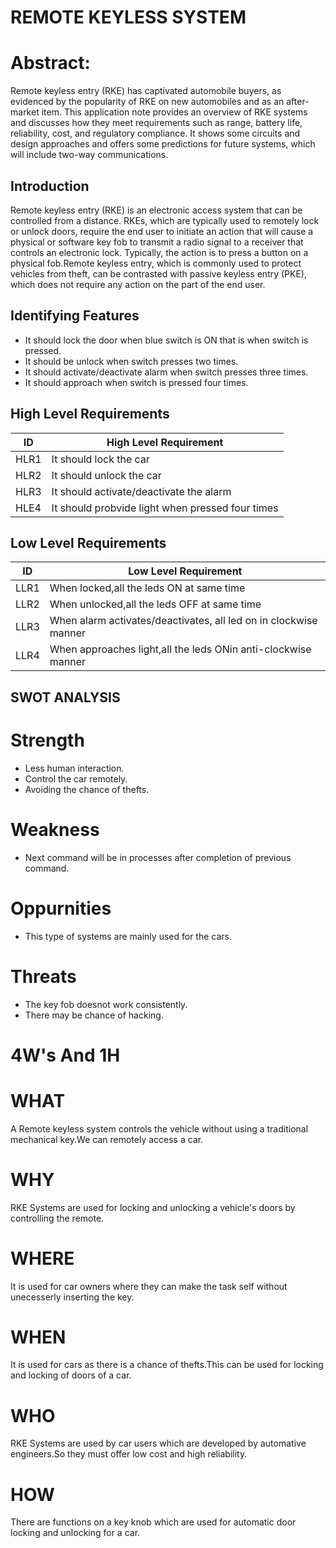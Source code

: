 # REMOTE KEYLESS SYSTEM




# Abstract:

Remote keyless entry (RKE) has captivated automobile buyers, as evidenced by the popularity of RKE on new automobiles and as an after-market item. This application note provides an overview of RKE systems and discusses how they meet requirements such as range, battery life, reliability, cost, and regulatory compliance. It shows some circuits and design approaches and offers some predictions for future systems, which will include two-way communications.

## Introduction 

Remote keyless entry (RKE) is an electronic access system that can be controlled from a distance. RKEs, which are typically used to remotely lock or unlock doors, require the end user to initiate an action that will cause a physical or software key fob to transmit a radio signal to a receiver that controls an electronic lock. Typically, the action is to press a button on a physical fob.Remote keyless entry, which is commonly used to protect vehicles from theft, can be contrasted with passive keyless entry (PKE), which does not require any action on the part of the end user. 

## Identifying Features

* It should lock the door when blue switch is ON that is when switch is pressed.
* It should be unlock when switch presses two times.
* It should activate/deactivate alarm when switch presses three times.
* It should approach when switch is pressed four times.

## High Level Requirements


| ID | High Level Requirement |
|----|------------------------|
|HLR1|  It should lock the car|
|HLR2| It should unlock the car|
|HLR3|It should activate/deactivate the alarm|
|HLE4| It should probvide light when pressed four times|

## Low Level Requirements
| ID | Low  Level Requirement |
|----|------------------------|
|LLR1|When locked,all the leds ON at same time|
|LLR2| When unlocked,all the leds OFF at same time|
|LLR3|When alarm activates/deactivates, all led on in clockwise manner|
|LLR4|When approaches light,all the leds ONin anti-clockwise manner|

## SWOT ANALYSIS

# Strength
* Less human interaction.
* Control the car remotely.
* Avoiding the chance of thefts.

# Weakness
* Next command will be in processes after completion of previous command.

# Oppurnities
* This type of systems are mainly used for the cars.


# Threats
* The key fob doesnot work consistently.
* There may be chance of hacking.





# 4W's And 1H
# WHAT
 A Remote keyless system controls the vehicle without using a traditional mechanical key.We can remotely access a car.
 # WHY
 RKE Systems are used for locking and unlocking a vehicle's doors by controlling the remote.
 # WHERE
 It is used for car owners where they can make the task self without unecesserly inserting the key.
 # WHEN
 It is used for cars as there is a chance of thefts.This can be used for locking and locking of doors of a car.
 # WHO
 RKE Systems are used by car users which are developed by automative engineers.So they must offer low cost and high reliability.
 # HOW
 There are functions on a key knob which are used for automatic door locking and unlocking for a car.
